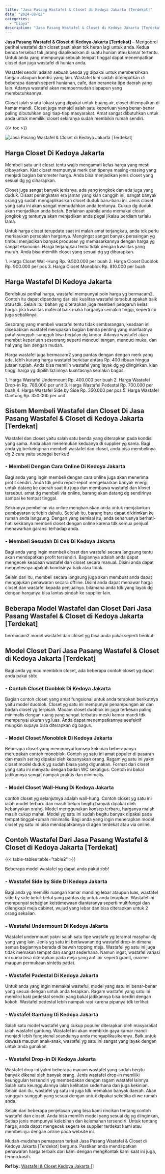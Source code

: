 ```yaml
---
title: "Jasa Pasang Wastafel & Closet di Kedoya Jakarta [Terdekat]"
date: "2024-08-02"
categories: 
  - "biaya"
description: "Jasa Pasang Wastafel & Closet di Kedoya Jakarta [Terdekat]. Mudah-mudahan pemaparan terkait Jasa Pasang Wastafel & Closet di Kedoya Jakarta [Terdekat] berg..."
---
```


**Jasa Pasang Wastafel & Closet di Kedoya Jakarta \[Terdekat\]** – Mengobrol perihal wastafel dan closet pasti akan tdk heran lagi untuk anda. Kedua benda tersebut tak jarang diaplikasikan di suatu hunian atau kamar tertentu. Untuk anda yang mempunyai sebuah tempat tinggal dapat menempatkan closet dan juga wastafel di hunian anda.

Wastafel sendiri adalah sebuah benda yg dipakai untuk membersihkan tangan ataupun kondisi yang lain. Wastafel kini sudah ditempatkan di beberapa daerah seperti hunianan, cafe, dan beraneka tipe daerah yang lain. Adanya wastafel akan mempermudah siapapun yang membutuhkannya.

Closet ialah suatu lokasi yang dipakai untuk buang air, closet ditempatkan di kamar mandi. Closet juga menajdi salah satu keperluan yang benar-benar paling dibutuhkan bagi tiap-tiap masyarakat. Amat sangat dibutuhkan untuk anda untuk memiliki closet sekiranya sudah membikin rumah sendiri.

{{< toc >}}

![Jasa Pasang Wastafel & Closet di Kedoya Jakarta [Terdekat]](/images/wastafel-closet-murah46.png)

## Harga Closet Di Kedoya Jakarta

Membeli satu unit closet tentu wajib mengamati kelas harga yang mesti dibayarkan. Kiat closet mempunyai merk dan tipenya masing-masing yang menjadi bagian barometer harga. Anda bisa menjadikan jenis closet yang sesuai dg yg diharapkan.

Closet juga sangat banyak jenisnya, ada yang jongkok dan ada juga yang duduk. Disaat peningkatan era jaman yang kian canggih ini, sangat banyak orang yg sudah mengaplikasikan closet duduk baru-baru ini. Jenis closet yang satu ini akan sangat memudahkan anda tentunya. Cukup dg duduk akan menjadikan anda betah. Berlainan apabila anda memakai closet jongkok yg tentunya akan menjadikan anda pegal jikalau berdiam terlalu lama.

Untuk harga closet terupdate saat ini malah amat terjangkau, anda tdk perlu merisaukan persoalan harganya. Mengingat sangat banyak persaingan yg timbul menjadikan banyak produsen yg memasarkannya dengan harga yg sangat ekonomis. Harga terjangkau tentu tidak dengan kwalitas yang murah. Anda bisa memilih closet yang sesuai dg yg diharapkan.

1\. Harga Closet Wall-Hung Rp. 9.500.000 per buah 2. Harga Closet Duoblok Rp. 900.000 per pcs 3. Harga Closet Monoblok Rp. 810.000 per buah

## Harga Wastafel Di Kedoya Jakarta

Berdiskusi perihal harga, wastafel mempunyai poin harga yg bermacam2. Contoh itu dapat dipandang dari sisi kualitas wastafel tersebut apakah baik atau tdk. Selain itu, bahan yg diterapkan juga memberi pengaruh kelas harga. jika kwalitas material baik maka harganya semakin tinggi, seperti itu juga sebaliknya.

Sesorang yang membeli wastafel tentu tidak sembarangan, keadaan ini disebabkan wastafel merupakan bagian benda penting yang manfaatnya patut sungguh-sungguh bisa berjalan dg lancar. Adanya wastafel akan membut keperluan seseorang seperti mencuci tangan, mencuci muka, dan hal yang lain dengan mudah.

Harga wastafel juga bermacam2 yang pantas dengan dengan merk yang ada, lebih kurang harga wastafel berkisar antara Rp. 400 ribuan hingga jutaan rupiah. Anda bisa memilih wastafel yang layak dg yg diinginkan. kian tinggi harga yg dipilih lazimnya kualitasnya semakin bagus.

1\. Harga Wastafel Undermount Rp. 400.000 per buah 2. Harga Wastafel Drop-in Rp. 786.000 per unit 3. Harga Wastafel Pedestal Rp. 700.000 per buah 4. Harga Wastafel Side by Side Rp. 350.000 per pcs 5. Harga Wastafel Gantung Rp. 350.000 per unit

## Sistem Membeli Wastafel dan Closet Di Jasa Pasang Wastafel & Closet di Kedoya Jakarta \[Terdekat\]

Wastafel dan closet yaitu salah satu benda yang diterapkan pada kondisi yang sama. Anda akan menemukan keduanya di supplier yg sama. Bagi anda yg berkeinginan membeli wastafel dan closet, anda bisa membelinya dg 2 cara yaitu sebagai berikut!

### \- Membeli Dengan Cara Online Di Kedoya Jakarta

Bagi anda yang ingin membeli dengan cara online juga akan menerima profit sendiri. Anda tdk perlu repot-repot mengeluarkan banyak energi untuk datang ke daerah saat itu juga dan membawa wastafel dan kloset tersebut. amat dg membeli via online, barang akan datang dg sendirinya sampai ke tempat tinggal.

Sekiranya pembelian via online mengharuskan anda untuk menjalankan pembayaran terlebih dahulu. Setelah itu, barang baru dapat dikirimkan ke rumah anda langsung. Dengan yang semisal itu, anda seharusnya berhati-hati sekiranya membeli closet dengan online karena tdk semua penjual menawarkan garansi terhadap anda.

### \- Membeli Sesudah Di Cek Di Kedoya Jakarta

Bagi anda yang ingin membeli closet dan wastafel secara langsung tentu akan mendapatkan profit tersendiri. Bagiannya adalah anda dapat mengecek keadaan wastafel dan closet secara manual. Disini anda dapat mengetesnya apakah kondisinya baik atau tidak.

Selain dari itu, membeli secara langsung juga akan membuat anda dapat mengajukan penawaran secara offline. Disini anda dapat menawar harga closet dan wastafel kepada penjualnya. bilamana anda tdk yang layak dg dengan harganya bisa lantas pindah ke supplier lain.

## Beberapa Model Wastafel dan Closet Dari Jasa Pasang Wastafel & Closet di Kedoya Jakarta \[Terdekat\]

bermacam2 model wastafel dan closet yg bisa anda pakai seperti berikut!

## Model Closet Dari Jasa Pasang Wastafel & Closet di Kedoya Jakarta \[Terdekat\]

Bagi anda yg mau membikin closet, ada beberapa contoh closet yg dapat anda pakai sbb:

### \- Contoh Closet Duoblok Di Kedoya Jakarta

Bagian contoh closet yang amat fungsional untuk anda terapkan berikutnya yaitu model duoblok. Closet yg satu ini mempunyai penampungan air dan badan closet yg terpisah. Macam closet duoblok ini juga terkesan paling minimalis dengan ruang yang sangat terbatas meski kamar mandi tdk mempunyai ukuran yg luas. Anda dapat menempatkannya seefektif mungkin supaya bisa diterapkan dg bagus.

### \- Model Closet Monoblok Di Kedoya Jakarta

Beberapa closet yang mempunyai konsep kekinian beberapanya merupakan contoh monoblok. Contoh yg satu ini amat populer di pasaran dan masih sering dipakai oleh kebanyakan orang. Ragam yg satu ini yakni closet model duduk yg sudah biasa yang digunakan. Format dari closet yang satu ini menyatu dengan badan WC sekaligus. Contoh ini bakal jadikannya sangat nampak praktis dan minimalis.

### \- Model Closet Wall-Hung Di Kedoya Jakarta

contoh closet yg selanjutnya adalah wall-hung. Contoh closet yg satu ini ialah model terbaru dan masih belum begitu banyak dipakai oleh kebanyakan orang. Model menggunakan konsep terbaru, harganya malah masih cukup mahal. Model yg satu ini sudah begitu banyak dipakai pada tempat tinggal-rumah minimalis. Bagi anda yang ingin menerapkan model closet yg satu ini bisa mendapatkannya di agen terdekat atau via online.

## Contoh Wastafel Dari Jasa Pasang Wastafel & Closet di Kedoya Jakarta \[Terdekat\]

{{< table-tables table="table2" >}}

Beberapa model wastafel yg dapat anda pakai sbb!

### \- Wastafel Side by Side Di Kedoya Jakarta

Bagi anda yg memiliki ruangan kamar manding lebar ataupun luas, wastafel side by side betul-betul yang pantas dg untuk anda terapkan. Wastafel ini mempunyai sebagian keistimewaan diantaranya seperti multifungsi dan dilengkapi meja cabinet, wujud yang lebar dan bisa diterapkan untuk 2 orang sekalian.

### \- Wastafel Undermount Di Kedoya Jakarta

Wastafel undermount yakni salah satu tipe wastafe yg teramat masyhur dg yang yang lain. Jenis yg satu ini berlawanan dg wastafel drop-in dimana semua bagiannya berada di bawah topping meja. Wastafel yg satu ini juga tidak memakan tempat dan sangat sederhana. Namun ingat, wastafel variasi ini cuma bisa diterapkan pada meja yang anti air seperti granit, marmer maupun permukaan sintetis padat.

### \- Wastafel Padestal Di Kedoya Jakarta

Untuk anda yang ingin memakai wasteful, model yang satu ini benar-benar yang sesuai dengan untuk anda terapkan. Ragam wastafel yang satu ini memiliki kaki pedestal sendiri yang bakal jadikannya bisa berdiri dengan kokoh. Wastafel pedestal lebih nampak rapi karena pipanya tdk terlihat.

### \- Wastafel Gantung Di Kedoya Jakarta

Salah satu model wastafel yang cukup populer diterapkan oleh masyarakat ialah wastafel gantung. Wastafel ini akan membikin gaya kamar mandi menjadi lebih fungsional seandainya anda mengaplikasikannya. Baik untuk dewasa maupun anak-anak, wastafel yg satu ini sangat yang layak dengan untuk anda gunakan.

### \- Wastafel Drop-in Di Kedoya Jakarta

Wastafel drop ini yakni beberapa macam wastafel yang sudah begitu banyak dikenal oleh banyak orang. Jenis wastafel drop-in memiliki keunggulan tersendiri yg membedakan dengan ragam wastafel lainnya. Salah satu keunggulannya ialah kelihatan sederhana dan juga kekinian. Selain dari itu, wastafel yg satu ini juga tdk memakan banyak daerah. Akan sungguh-sungguh yang sesuai dengan untuk dipakai seketika di wc rumah anda.

Selain dari beberapa penjelasan yang bisa kami rincikan tentang contoh wastafel dan closet. Anda bisa memilih model yang sesuai dg yg diinginkan, Setiap jenis mempunyai kelebihan dan kelemahan tersendiri. Untuk tentang harga, anda dapat mengecek segera ke supplier terdekat kami atau membelinya dengan online pada website ini.

Mudah-mudahan pemaparan terkait Jasa Pasang Wastafel & Closet di Kedoya Jakarta \[Terdekat\] berguna. Pastikan anda mendapatkan penawaran harga terbaik dari kami dengan mengKontak kami saat ini juga, terima kasih.

**Ref by:** [Wastafel & Closet Kedoya Jakarta []](https://id.wikipedia.org/wiki/Wastafel)
